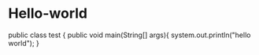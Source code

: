 # Hello-world
public class test {
  public void main(String[] args){
    system.out.println("hello world");
}
